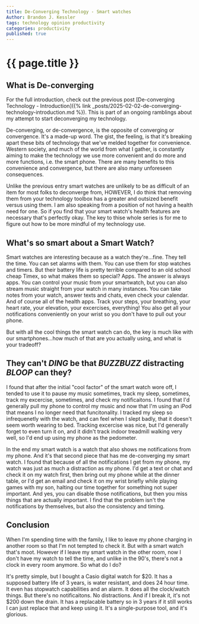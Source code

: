 ```yaml
---
title: De-Converging Technology - Smart watches
Author: Brandon J. Kessler
tags: technology opinion productivity
categories: productivity
published: true
---
```


<h1>{{ page.title }}</h1>

<h2>What is De-converging</h2>
For the full introduction, check out the previous post [De-converging Technology - Introduction]({% link _posts/2025-02-02-de-converging-technology-introduction.md %}). This is part of an ongoing ramblings about my attempt to start deconverging my technology.

De-converging, or de-convergence, is the opposite of converging or convergence. It's a made-up word. The gist, the feeling, is that it's breaking apart these bits of technology that we've melded together for convenience. Western society, and much of the world from what I gather, is constantly aiming to make the technology we use more convenient and do more and more functions, i.e. the smart phone. There are many benefits to this convenience and convergence, but there are also many unforeseen consequences.

<!--more-->

Unlike the previous entry smart watches are unlikely to be as difficult of an item for most folks to deconverge from, HOWEVER, I do think that removing them from your technology toolbox has a greater and outsized benefit versus using them. I am also speaking from a position of not having a health need for one. So if you find that your smart watch's health features are necessary that's perfectly okay. The key to thise whole series is for me to figure out how to be more mindful of my technology use.

## What's so smart about a Smart Watch?
Smart watches are interesting because as a watch they're...fine. They tell the time. You can set alarms with them. You can use them for stop watches and timers. But their battery life is pretty terrible compared to an old school cheap Timex, so what makes them so special? Apps. The answer is always apps. You can control your music from your smartwatch, but you can also stream music straight from your watch in many instances. You can take notes from your watch, answer texts and chats, even check your calendar. And of course all of the health apps. Track your steps, your breathing, your heart rate, your elevation, your excercises, everything! You also get all your notifications conveniently on your wrist so you don't have to pull out your phone.

But with all the cool things the smart watch can do, the key is much like with our smartphones...how much of that are you actually using, and what is your tradeoff?

## They can't *DING* be that *BUZZBUZZ* distracting *BLOOP* can they?
I found that after the initial "cool factor" of the smart watch wore off, I tended to use it to pause my music sometimes, track my sleep, sometimes, track my excercise, sometimes, and check my notificaitons. I found that I'd generally pull my phone to control my music and now that I'm using an iPod that means I no longer need that funcitonality. I tracked my sleep so infrequenetly with the watch, and can feel when I slept badly, that it doesn't seem worth wearing to bed. Tracking excercise was nice, but I'd generally forget to even turn it on, and it didn't track indoor treadmill walking very well, so I'd end up using my phone as the pedometer.

In the end my smart watch is a watch that also shows me notifications from my phone. And it's that second piece that has me de-converging my smart watch. I found that because of all the notifications I get from my phone, my watch was just as much a distraction as my phone. I'd get a text or chat and check it on my watch first, then bring out my phone while at the dinner table, or I'd get an email and check it on my wrist briefly while playing games with my son, halting our time together for something not super important. And yes, you can disable those notifications, but then you miss things that are actually important. I find that the problem isn't the notifications by themselves, but also the consistency and timing.


## Conclusion

When I'm spending time with the family, I like to leave my phone charging in another room so that I'm not tempted to check it. But with a smart watch that's moot. However if I leave my smart watch in the other room, now I don't have my watch to tell the time, and unlike in the 90's, there's not a clock in every room anymore. So what do I do?

It's pretty simple, but I bought a Casio digital watch for $20. It has a supposed battery life of 3 years, is water resistant, and does 24 hour time. It even has stopwatch capabilities and an alarm. It does all the clock/watch things. But there's no notificaitons. No distractions. And if I break it, it's not $200 down the drain. It has a replacable battery so in 3 years if it still works I can just replace that and keep using it. It's a single-purpose tool, and it's glorious.
